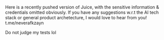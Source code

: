 Here is a recently pushed version of Juice, with the sensitive information & credentials omitted obviously. If you have any suggestions w.r.t the AI tech stack or general product archetecture, I would love to hear from you! t.me/neverafkzayn

Do not judge my tests lol
